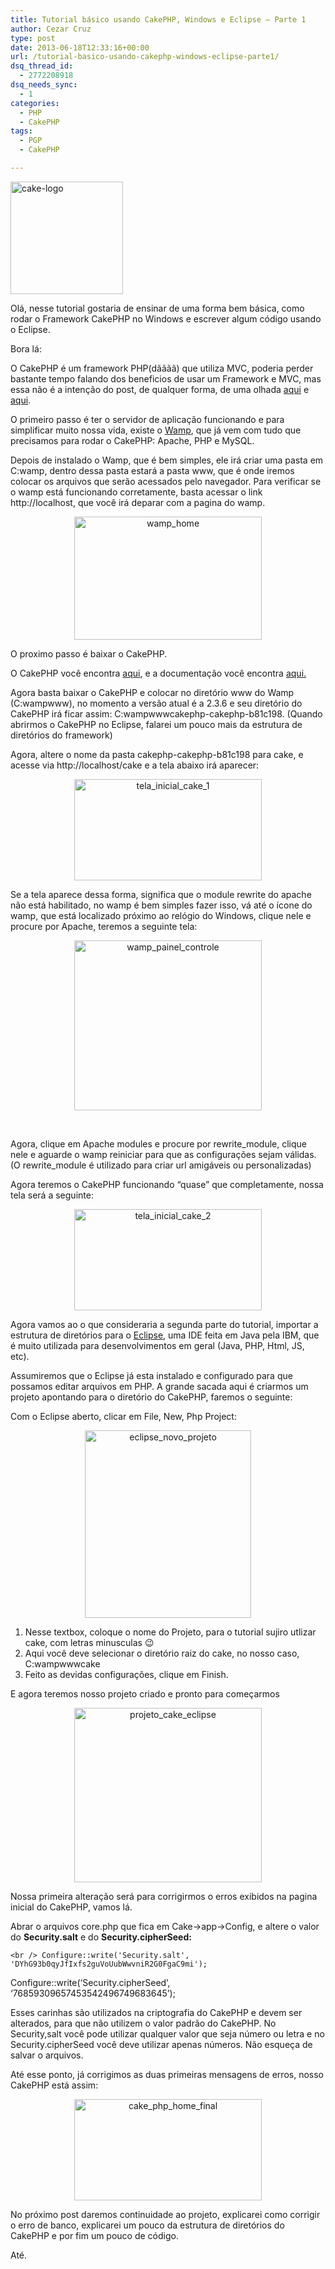 ```yaml
---
title: Tutorial básico usando CakePHP, Windows e Eclipse – Parte 1
author: Cezar Cruz
type: post
date: 2013-06-18T12:33:16+00:00
url: /tutorial-basico-usando-cakephp-windows-eclipse-parte1/
dsq_thread_id:
  - 2772208918
dsq_needs_sync:
  - 1
categories:
  - PHP
  - CakePHP
tags:
  - PGP
  - CakePHP

---
```

[<img class="alignnone size-full wp-image-42" src="http://res.cloudinary.com/cezarcruz-com-br/image/upload/v1454457626/cake-logo_ns8tdv.png" alt="cake-logo" width="180" height="180" />][1]

Olá, nesse tutorial gostaria de ensinar de uma forma bem básica, como rodar o Framework CakePHP no Windows e escrever algum código usando o Eclipse.

Bora lá:

O CakePHP é um framework PHP(dãããã) que utiliza MVC, poderia perder bastante tempo falando dos beneficios de usar um Framework e MVC, mas essa não é a intenção do post, de qualquer forma, de uma olhada <a href="http://blog.glaucocustodio.com/2012/07/31/porque-usar-um-framework/" target="_blank">aqui</a> e <a href="http://pt.wikipedia.org/wiki/MVC" target="_blank">aqui</a>.

<!--more-->

O primeiro passo é ter o servidor de aplicação funcionando e para simplificar muito nossa vida, existe o <a href="http://www.wampserver.com/en/" target="_blank">Wamp</a>, que já vem com tudo que precisamos para rodar o CakePHP: Apache, PHP e MySQL.

Depois de instalado o Wamp, que é bem simples, ele irá criar uma pasta em C:wamp, dentro dessa pasta estará a pasta www, que é onde iremos colocar os arquivos que serão acessados pelo navegador. Para verificar se o wamp está funcionando corretamente, basta acessar o link http://localhost, que você irá deparar com a pagina do wamp.

<p style="text-align: center;">
  <a href="http://res.cloudinary.com/cezarcruz-com-br/image/upload/v1454457625/wamp_home_pwpuvr.png"><img class="size-medium wp-image-43 aligncenter" src="http://res.cloudinary.com/cezarcruz-com-br/image/upload/h_198,w_300/v1454457625/wamp_home_pwpuvr.png" alt="wamp_home" width="300" height="197" /></a>
</p>

O proximo passo é baixar o CakePHP.

O CakePHP você encontra <a href="http://cakephp.org/" target="_blank">aqui</a>, e a documentação você encontra <a href="http://book.cakephp.org/2.0/en/index.html" target="_blank">aqui.</a>

Agora basta baixar o CakePHP e colocar no diretório www do Wamp (C:wampwww), no momento a versão atual é a 2.3.6 e seu diretório do CakePHP irá ficar assim: C:wampwwwcakephp-cakephp-b81c198. (Quando abrirmos o CakePHP no Eclipse, falarei um pouco mais da estrutura de diretórios do framework)

Agora, altere o nome da pasta cakephp-cakephp-b81c198 para cake, e acesse via http://localhost/cake e a tela abaixo irá aparecer:

<p style="text-align: center;">
  <a href="http://res.cloudinary.com/cezarcruz-com-br/image/upload/v1454457622/tela_inicial_cake_1_yb2fxm.png"><img class="size-medium wp-image-48 aligncenter" src="http://res.cloudinary.com/cezarcruz-com-br/image/upload/h_163,w_300/v1454457622/tela_inicial_cake_1_yb2fxm.png" alt="tela_inicial_cake_1" width="300" height="162" /></a>
</p>

Se a tela aparece dessa forma, significa que o module rewrite do apache não está habilitado, no wamp é bem simples fazer isso, vá até o ícone do wamp, que está localizado próximo ao relógio do Windows, clique nele e procure por Apache, teremos a seguinte tela:

<p style="text-align: center;">
  <a href="http://res.cloudinary.com/cezarcruz-com-br/image/upload/v1454457623/wamp_painel_controle_dof4xf.png"><img class="size-medium wp-image-45 aligncenter" src="http://res.cloudinary.com/cezarcruz-com-br/image/upload/h_272,w_300/v1454457623/wamp_painel_controle_dof4xf.png" alt="wamp_painel_controle" width="300" height="272" /></a>
</p>

&nbsp;

Agora, clique em Apache modules e procure por rewrite\_module, clique nele e aguarde o wamp reiniciar para que as configurações sejam válidas. (O rewrite\_module é utilizado para criar url amigáveis ou personalizadas)

Agora teremos o CakePHP funcionando &#8220;quase&#8221; que completamente, nossa tela será a seguinte:

<p style="text-align: center;">
  <a href="http://res.cloudinary.com/cezarcruz-com-br/image/upload/v1454457621/tela_inicial_cake_2_efuc7i.png"><img class="size-medium wp-image-49 aligncenter" src="http://res.cloudinary.com/cezarcruz-com-br/image/upload/h_163,w_300/v1454457621/tela_inicial_cake_2_efuc7i.png" alt="tela_inicial_cake_2" width="300" height="162" /></a>
</p>

Agora vamos ao o que consideraria a segunda parte do tutorial, importar a estrutura de diretórios para o [Eclipse][2], uma IDE feita em Java pela IBM, que é muito utilizada para desenvolvimentos em geral (Java, PHP, Html, JS, etc).

Assumiremos que o Eclipse já esta instalado e configurado para que possamos editar arquivos em PHP. A grande sacada aqui é criarmos um projeto apontando para o diretório do CakePHP, faremos o seguinte:

Com o Eclipse aberto, clicar em File, New, Php Project:

<p style="text-align: center;">
  <a href="http://res.cloudinary.com/cezarcruz-com-br/image/upload/v1454457618/eclipse_novo_projeto_dnn3tv.png"><img class="size-medium wp-image-51 aligncenter" src="http://res.cloudinary.com/cezarcruz-com-br/image/upload/h_300,w_266/v1454457618/eclipse_novo_projeto_dnn3tv.png" alt="eclipse_novo_projeto" width="266" height="300" /></a>
</p>

  1. Nesse textbox, coloque o nome do Projeto, para o tutorial sujiro utlizar cake, com letras minusculas 😉
  2. Aqui você deve selecionar o diretório raiz do cake, no nosso caso, C:wampwwwcake
  3. Feito as devidas configurações, clique em Finish.

E agora teremos nosso projeto criado e pronto para começarmos

<p style="text-align: center;">
  <a href="http://res.cloudinary.com/cezarcruz-com-br/image/upload/v1454457614/projeto_cake_eclipse_eqvvvl.png"><img class="size-medium wp-image-52 aligncenter" src="http://res.cloudinary.com/cezarcruz-com-br/image/upload/h_279,w_300/v1454457614/projeto_cake_eclipse_eqvvvl.png" alt="projeto_cake_eclipse" width="300" height="279" /></a>
</p>

Nossa primeira alteração será para corrigirmos o erros exibidos na pagina inicial do CakePHP, vamos lá.

Abrar o arquivos core.php que fica em Cake->app->Config, e altere o valor do **Security.salt** e do **Security.cipherSeed:**
  
`<br />
Configure::write('Security.salt', 'DYhG93b0qyJfIxfs2guVoUubWwvniR2G0FgaC9mi');`

Configure::write(&#8216;Security.cipherSeed&#8217;, &#8216;76859309657453542496749683645&#8217;);

Esses carinhas são utilizados na criptografia do CakePHP e devem ser alterados, para que não utilizem o valor padrão do CakePHP. No Security,salt você pode utilizar qualquer valor que seja número ou letra e no Security.cipherSeed você deve utilizar apenas números. Não esqueça de salvar o arquivos.

Até esse ponto, já corrigimos as duas primeiras mensagens de erros, nosso CakePHP está assim:

<p style="text-align: center;">
  <a href="http://res.cloudinary.com/cezarcruz-com-br/image/upload/v1454457608/cake_php_home_final_e0jyxp.png"><img class="size-medium wp-image-53 aligncenter" src="http://res.cloudinary.com/cezarcruz-com-br/image/upload/h_163,w_300/v1454457608/cake_php_home_final_e0jyxp.png" alt="cake_php_home_final" width="300" height="162" /></a>
</p>

No próximo post daremos continuidade ao projeto, explicarei como corrigir o erro de banco, explicarei um pouco da estrutura de diretórios do CakePHP e por fim um pouco de código.

Até.

 [1]: http://res.cloudinary.com/cezarcruz-com-br/image/upload/v1454457626/cake-logo_ns8tdv.png
 [2]: http://www.eclipse.org/